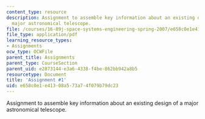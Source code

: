 ```yaml
---
content_type: resource
description: Assignment to assemble key information about an existing design of a
  major astronomical telescope.
file: /courses/16-89j-space-systems-engineering-spring-2007/e658c0e1e41308a573a74f079b79dc23_assignment_1.pdf
file_type: application/pdf
learning_resource_types:
- Assignments
ocw_type: OCWFile
parent_title: Assignments
parent_type: CourseSection
parent_uid: e2873144-e3a6-4338-f4be-862bb942a8b5
resourcetype: Document
title: 'Assignment #1'
uid: e658c0e1-e413-08a5-73a7-4f079b79dc23
---
```

Assignment to assemble key information about an existing design of a major astronomical telescope.

